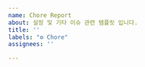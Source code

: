 ```yaml
---
name: Chore Report
about: 설정 및 기타 이슈 관련 템플릿 입니다.
title: ''
labels: "⚙️ Chore"
assignees: ''

---
```



